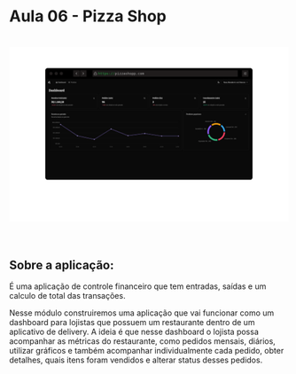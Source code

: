 # Aula 06 - Pizza Shop
<h1 align="center">
  <img alt="dt-money" src="pizzashopp.png" align="center" style="max-width: 100%;"/>
</h1>
<br>

## Sobre a aplicação:
É uma aplicação de controle financeiro que tem entradas, saídas e um calculo de total das transações.

Nesse módulo construiremos uma aplicação que vai funcionar como um dashboard para lojistas que possuem um restaurante dentro de um aplicativo de delivery. A ideia é que nesse dashboard o lojista possa acompanhar as métricas do restaurante, como pedidos mensais, diários, utilizar gráficos e também acompanhar individualmente cada pedido, obter detalhes, quais itens foram vendidos e alterar status desses pedidos.



